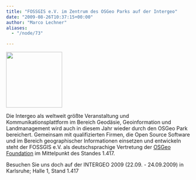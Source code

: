```yaml
---
title: "FOSSGIS e.V. im Zentrum des OSGeo Parks auf der Intergeo"
date: "2009-08-26T10:37:15+00:00"
author: "Marco Lechner"
aliases:
  - "/node/73"

---
```


<p></p>
<dl class="fg_img_left">
	<dt>
		<a href="http://www.intergeo.de" target="_new"><img src="http://www.intergeo.de/downloads/logo/key_kl.jpg" width="152px" /> </a></dt>
</dl>
<p>Die Intergeo als weltweit größte Veranstaltung und Kommunikationsplattform im Bereich Geodäsie, Geoinformation und Landmanagement wird auch in diesem Jahr wieder durch den OSGeo Park bereichert. Gemeinsam mit qualifizierten Firmen, die Open Source Software und im Bereich geographischer Informationen einsetzen und entwickeln steht der FOSSGIS e.V. als deutschsprachige Vertretung der <a href="http://www.osgeo.org" target="_new">OSGeo Foundation</a> im Mittelpunkt des Standes 1.417.</p>
<p>Besuchen Sie uns doch auf der INTERGEO 2009 (22.09. - 24.09.2009) in Karlsruhe; Halle 1, Stand 1.417</p>

